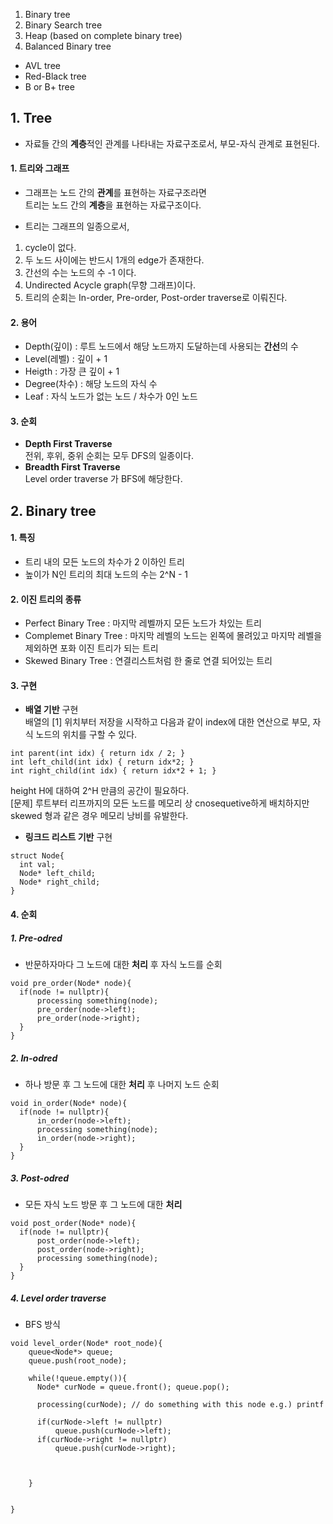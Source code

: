 
1) Binary tree  
2) Binary Search tree  
3) Heap (based on complete binary tree)  
4) Balanced Binary tree  
  - AVL tree 
  - Red-Black tree  
  - B or B+ tree  
  

## 1. Tree  
  * 자료들 간의 **계층**적인 관계를 나타내는 자료구조로서, 부모-자식 관계로 표현된다.  
  
  #### 1. 트리와 그래프  
  * 그래프는 노드 간의 **관계**를 표현하는 자료구조라면  
  트리는 노드 간의 **계층**을 표현하는 자료구조이다.  
  
  * 트리는 그래프의 일종으로서, 
  1. cycle이 없다.  
  2. 두 노드 사이에는 반드시 1개의 edge가 존재한다.  
  3. 간선의 수는 노드의 수 -1 이다.  
  4. Undirected Acycle graph(무향 그래프)이다.  
  5. 트리의 순회는 In-order, Pre-order, Post-order traverse로 이뤄진다.  
  #### 2. 용어  
  * Depth(깊이) : 루트 노드에서 해당 노드까지 도달하는데 사용되는 **간선**의 수  
  * Level(레벨) : 깊이 + 1  
  * Heigth : 가장 큰 깊이 + 1  
  * Degree(차수) : 해당 노드의 자식 수  
  * Leaf : 자식 노드가 없는 노드 / 차수가 0인 노드  
  #### 3. 순회  
  * **Depth First Traverse**  
  전위, 후위, 중위 순회는 모두 DFS의 일종이다.  
  * **Breadth First Traverse**  
  Level order traverse 가 BFS에 해당한다.  
## 2. Binary tree  

#### 1. 특징  
  * 트리 내의 모든 노드의 차수가 2 이하인 트리  
  * 높이가 N인 트리의 최대 노드의 수는 2^N - 1  
#### 2. 이진 트리의 종류  
  * Perfect Binary Tree : 마지막 레벨까지 모든 노드가 차있는 트리   
  * Complemet Binary Tree : 마지막 레벨의 노드는 왼쪽에 몰려있고 마지막 레벨을 제외하면 포화 이진 트리가 되는 트리   
  * Skewed Binary Tree : 연결리스트처럼 한 줄로 연결 되어있는 트리  
  
#### 3. 구현  
  * **배열 기반** 구현  
  배열의 [1] 위치부터 저장을 시작하고 다음과 같이 index에 대한 연산으로 부모, 자식 노드의 위치를 구할 수 있다.  
  ```
  int parent(int idx) { return idx / 2; }
  int left_child(int idx) { return idx*2; }
  int right_child(int idx) { return idx*2 + 1; }
  ```
  height H에 대하여 2^H 만큼의 공간이 필요하다.  
  [문제] 루트부터 리프까지의 모든 노드를 메모리 상 cnosequetive하게 배치하지만 skewed 형과 같은 경우 메모리 낭비를 유발한다.  
  * **링크드 리스트 기반** 구현  
  ```
  struct Node{
    int val;
    Node* left_child;
    Node* right_child;
  }
  ```
  
#### 4. 순회  

##### 1. Pre-odred  
  * 반문하자마다 그 노드에 대한 **처리** 후 자식 노드를 순회  
```
void pre_order(Node* node){
  if(node != nullptr){
      processing something(node);
      pre_order(node->left);
      pre_order(node->right);
  }
}
```
##### 2. In-odred  
  * 하나 방문 후 그 노드에 대한 **처리** 후 나머지 노드 순회  
```
void in_order(Node* node){
  if(node != nullptr){
      in_order(node->left);
      processing something(node);
      in_order(node->right);
  }
}
```
##### 3. Post-odred  
  * 모든 자식 노드 방문 후 그 노드에 대한 **처리**  
```
void post_order(Node* node){
  if(node != nullptr){
      post_order(node->left);
      post_order(node->right);
      processing something(node);
  }
}
```

##### 4. Level order traverse  
  * BFS 방식  
  ```
  void level_order(Node* root_node){
      queue<Node*> queue;
      queue.push(root_node);
      
      while(!queue.empty()){
        Node* curNode = queue.front(); queue.pop();
        
        processing(curNode); // do something with this node e.g.) printf
        
        if(curNode->left != nullptr)
            queue.push(curNode->left);
        if(curNode->right != nullptr)
            queue.push(curNode->right);
            
            
      
      }
      
      
  }
  ```
  
